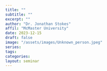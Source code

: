 ```yaml
---
title: ""
subtitle: ""
excerpt: ""
author: "Dr. Jonathan Stokes"
affil: "McMaster University"
date: 2023-12-15
draft: false
image: "/assets/images/Unknown_person.jpeg"
series:
tags:
categories:
layout: seminar
---
```

